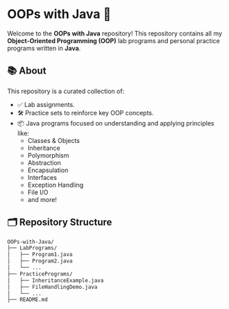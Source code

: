 # OOPs with Java 🚀

Welcome to the **OOPs with Java** repository! This repository contains all my **Object-Oriented Programming (OOP)** lab programs and personal practice programs written in **Java**.

## 📚 About

This repository is a curated collection of:
- ✅ Lab assignments.
- 🛠️ Practice sets to reinforce key OOP concepts.
- 📦 Java programs focused on understanding and applying principles like:
  - Classes & Objects
  - Inheritance
  - Polymorphism
  - Abstraction
  - Encapsulation
  - Interfaces
  - Exception Handling
  - File I/O
  - and more!

## 🗂️ Repository Structure

```bash
OOPs-with-Java/
├── LabPrograms/
│   ├── Program1.java
│   ├── Program2.java
│   └── ...
├── PracticePrograms/
│   ├── InheritanceExample.java
│   ├── FileHandlingDemo.java
│   └── ...
├── README.md
